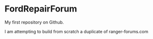 # FordRepairForum

My first repository on Github.

I am attempting to build from scratch a duplicate of ranger-forums.com
